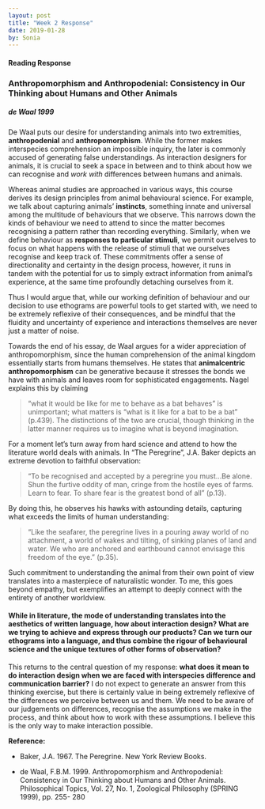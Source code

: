 ```yaml
---
layout: post
title: "Week 2 Response"
date: 2019-01-28
by: Sonia
---
```


#### Reading Response
### Anthropomorphism and Anthropodenial: Consistency in Our Thinking about Humans and Other Animals 
##### de Waal 1999


De Waal puts our desire for understanding animals into two extremities, **anthropodenial** and **anthropomorphism**. While the former makes interspecies comprehension an impossible inquiry, the later is commonly accused of generating false understandings. As interaction designers for animals, it is crucial to seek a space in between and to think about how we can recognise and *work with* differences between humans and animals. 

Whereas animal studies are approached in various ways, this course derives its design principles from animal behavioural science. For example, we talk about capturing animals’ **instincts**, something innate and universal among the multitude of behaviours that we observe. This narrows down the kinds of behaviour we need to attend to since the matter becomes recognising a pattern rather than recording everything. Similarly, when we define behaviour as **responses to particular stimuli**, we permit ourselves to focus on what happens with the release of stimuli that we ourselves recognise and keep track of. These commitments offer a sense of directionality and certainty in the design process, however, it runs in tandem with the potential for us to simply extract information from animal’s experience, at the same time profoundly detaching ourselves from it.  

Thus I would argue that, while our working definition of behaviour and our decision to use ethograms are powerful tools to get started with, we need to be extremely reflexive of their consequences, and be mindful that the fluidity and uncertainty of experience and interactions themselves are never just a matter of noise. 

Towards the end of his essay, de Waal argues for a wider appreciation of anthropomorphism, since the human comprehension of the animal kingdom essentially starts from humans themselves. He states that **animalcentric anthropomorphism** can be generative because it stresses the bonds we have with animals and leaves room for sophisticated engagements. Nagel explains this by claiming 
> “what it would be like for me to behave as a bat behaves” is unimportant; what matters is “what is it like for a bat to be a bat” (p.439). 
The distinctions of the two are crucial, though thinking in the latter manner requires us to imagine what is beyond imagination. 

For a moment let’s turn away from hard science and attend to how the literature world deals with animals. In “The Peregrine”, J.A. Baker depicts an extreme devotion to faithful observation: 
> “To be recognised and accepted by a peregrine you must…Be alone. Shun the furtive oddity of man, cringe from the hostile eyes of farms. Learn to fear. To share fear is the greatest bond of all” (p.13). 

By doing this, he observes his hawks with astounding details, capturing what exceeds the limits of human understanding: 

>“Like the seafarer, the peregrine lives in a pouring away world of no attachment, a world of wakes and tilting, of sinking planes of land and water. We who are anchored and earthbound cannot envisage this freedom of the eye.” (p.35). 

Such commitment to understanding the animal from their own point of view translates into a masterpiece of naturalistic wonder. To me, this goes beyond empathy, but exemplifies an attempt to deeply connect with the entirety of another worldview. 

#### While in literature, the mode of understanding translates into the aesthetics of written language, how about interaction design? What are we trying to achieve and express through our products? Can we turn our ethograms into a language, and thus combine the rigour of behavioural science and the unique textures of other forms of observation? 
This returns to the central question of my response: **what does it mean to do interaction design when we are faced with interspecies difference and communication barrier?** I do not expect to generate an answer from this thinking exercise, but there is certainly value in being extremely reflexive of the differences we perceive between us and them. We need to be aware of our judgements on differences, recognise the assumptions we make in the process, and think about how to work with these assumptions. I believe this is the only way to make interaction possible. 

**Reference:**

- Baker, J.A. 1967. The Peregrine. New York Review Books. 

- de Waal, F.B.M. 1999. Anthropomorphism and Anthropodenial: Consistency in Our Thinking about Humans and Other Animals. Philosophical Topics, Vol. 27, No. 1, Zoological Philosophy (SPRING 1999), pp. 255- 280
